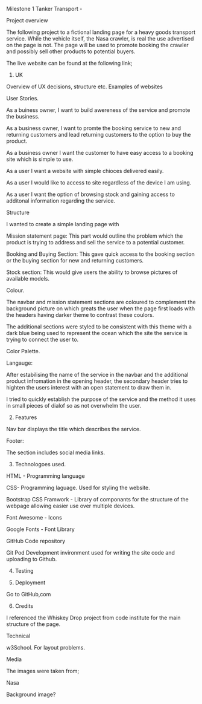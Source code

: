 Milestone 1 Tanker Transport - 

Project overview 

The following project to a fictional landing page for a heavy goods transport service. While the vehicle itself, the Nasa crawler, is real the use advertised on the page is not. The page will be used to promote booking the crawler and possibly sell other products to potential buyers. 

The live website can be found at the following link;



1. UK

Overview of UX decisions, structure etc. Examples of websites 

User Stories. 

As a buiness owner, I want to build awereness of the service and promote the business. 

As a business owner, I want to promte the booking service to new and returning customers and lead returning customers to the option to buy the product. 

As a business owner I want the customer to have easy access to a booking site which is simple to use.

As a user I want a website with simple chioces delivered easily. 

As a user I would like to access to site regardless of the device I am using. 

As a user I want the option of browsing stock and gaining access to additonal information regarding the service. 

Structure 

I wanted to create a simple landing page with 



Mission statement page: This part would outline the problem which the product is trying to address and sell the service to a potential customer. 

Booking and Buying Section: This gave quick access to the booking section or the buying section for new and returning customers. 

Stock section: This would give users the ability to browse pictures of available models. 


Colour. 

The navbar and mission statement sections are coloured to complement the background picture on which greats the user when the page first loads with the headers having darker theme to contrast these coulors. 

The additional sections were styled to be consistent with this theme with a dark blue being used to represent the ocean which the site the service is trying to connect the user to. 


Color Palette. 

Langauge:

After estabilising the name of the service in the navbar and the additional product infromation in the opening header, the secondary header tries to highten the users interest with an open statement to draw them in. 

I tried to quickly establish the purpose of the service and the method it uses in small pieces of dialof so as not overwhelm the user. 

2. Features



Nav bar displays the title which describes the service. 



Footer:

The section includes social media links. 



3. Technologoes used. 

HTML - Programming language

CSS- Programming laguage. Used for styling the website. 

Bootstrap CSS Framwork - Library of componants for the structure of the webpage allowing easier use over multiple devices. 

Font Awesome - Icons 

Google Fonts - Font Library 



GitHub Code repository

Git Pod Development invironment used for writing the site code and uploading to Github. 

4. Testing 

5. Deployment 


Go to GitHub,com 


6. Credits

I referenced the Whiskey Drop project from code institute for the main structure of the page. 

Technical 

w3School. For layout problems. 


Media

The images were taken from;

Nasa 

Background image?




